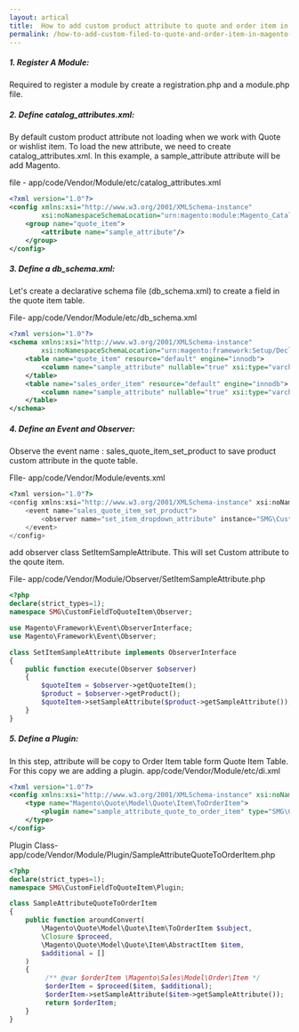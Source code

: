 ```yaml
---
layout: artical
title:  How to add custom product attribute to quote and order item in Magento 2
permalink: /how-to-add-custom-filed-to-quote-and-order-item-in-magento-2.html
---
```



##### 1. Register A Module: 
 Required to register a module by create a <span class="inlinecode">registration.php</span> and a <span class="inlinecode">module.php</span> file.

#####  2. Define catalog_attributes.xml: 

<p>By default custom product attribute not loading when we work with Quote or wishlist item. To load the new attribute, we need to create <span class="inlinecode">catalog_attributes.xml</span>. In this example, a <span class="inlinecode">sample_attribute</span> attribute will be add Magento.</p>

file - <span class="inlinecode">app/code/Vendor/Module/etc/catalog_attributes.xml</span>
```xml
<?xml version="1.0"?>
<config xmlns:xsi="http://www.w3.org/2001/XMLSchema-instance" 
        xsi:noNamespaceSchemaLocation="urn:magento:module:Magento_Catalog:etc/catalog_attributes.xsd">
    <group name="quote_item">
        <attribute name="sample_attribute"/>
    </group>
</config>
```


#####  3. Define a db_schema.xml:
Let's create a declarative schema file (db_schema.xml) to create a field in the quote item table.

File- <span class="inlinecode">app/code/Vendor/Module/etc/db_schema.xml</span>

```xml
<?xml version="1.0"?>
<schema xmlns:xsi="http://www.w3.org/2001/XMLSchema-instance"
        xsi:noNamespaceSchemaLocation="urn:magento:framework:Setup/Declaration/Schema/etc/schema.xsd">
    <table name="quote_item" resource="default" engine="innodb">
        <column name="sample_attribute" nullable="true" xsi:type="varchar" length="100" comment="sample attribute"/>
    </table>
    <table name="sales_order_item" resource="default" engine="innodb">
        <column name="sample_attribute" nullable="true" xsi:type="varchar" length="100" comment="sample attribute"/>
    </table>
</schema>
```

##### 4. Define an Event and Observer:

Observe the event name : <span class="inlinecode">sales_quote_item_set_product</span> to save product custom attribute in the quote table.

FIle- <span class="inlinecode">app/code/Vendor/Module/events.xml</span>

```php
<?xml version="1.0"?>
<config xmlns:xsi="http://www.w3.org/2001/XMLSchema-instance" xsi:noNamespaceSchemaLocation="urn:magento:framework:Event/etc/events.xsd">
    <event name="sales_quote_item_set_product">
        <observer name="set_item_dropdown_attribute" instance="SMG\CustomFieldToQuoteItem\Observer\SetItemSampleAttribute" />
    </event>
</config>
```

add observer class <span class="inlinecode">SetItemSampleAttribute</span>. This will set Custom attribute to the qoute item.

File- <span class="inlinecode">app/code/Vendor/Module/Observer/SetItemSampleAttribute.php</span>

```php
<?php
declare(strict_types=1);
namespace SMG\CustomFieldToQuoteItem\Observer;

use Magento\Framework\Event\ObserverInterface;
use Magento\Framework\Event\Observer;

class SetItemSampleAttribute implements ObserverInterface
{
    public function execute(Observer $observer)
    {
        $quoteItem = $observer->getQuoteItem();
        $product = $observer->getProduct();
        $quoteItem->setSampleAttribute($product->getSampleAttribute());
    }
}
```

##### 5. Define a Plugin:

In this step, attribute will be copy to Order Item table form Quote Item Table. For this copy we are adding a plugin. 
<span class="inlinecode">app/code/Vendor/Module/etc/di.xml</span>
```xml
<?xml version="1.0"?>
<config xmlns:xsi="http://www.w3.org/2001/XMLSchema-instance" xsi:noNamespaceSchemaLocation="urn:magento:framework:ObjectManager/etc/config.xsd">
    <type name="Magento\Quote\Model\Quote\Item\ToOrderItem">
        <plugin name="sample_attribute_quote_to_order_item" type="SMG\CustomFieldToQuoteItem\Plugin\SampleAttributeQuoteToOrderItem"/>
    </type>
</config>
```

Plugin Class- <span class="inlinecode">app/code/Vendor/Module/Plugin/SampleAttributeQuoteToOrderItem.php</span> 

```php
<?php
declare(strict_types=1);
namespace SMG\CustomFieldToQuoteItem\Plugin;

class SampleAttributeQuoteToOrderItem
{
    public function aroundConvert(
        \Magento\Quote\Model\Quote\Item\ToOrderItem $subject, 
        \Closure $proceed, 
        \Magento\Quote\Model\Quote\Item\AbstractItem $item,
        $additional = []
    )
    {
         /** @var $orderItem \Magento\Sales\Model\Order\Item */
         $orderItem = $proceed($item, $additional);
         $orderItem->setSampleAttribute($item->getSampleAttribute());
         return $orderItem;
    }
}
```